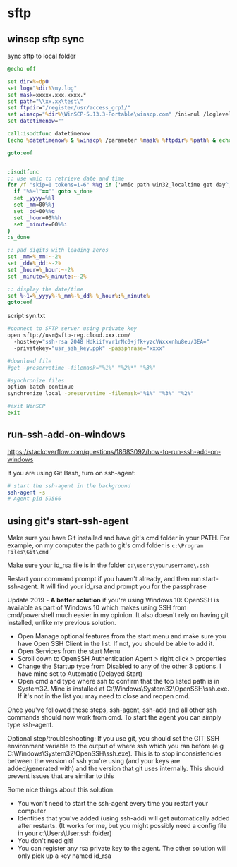 # sftp

## winscp sftp sync
sync sftp to local folder
```bat
@echo off

set dir=%~dp0
set log="%dir%\my.log"
set mask=xxxxx.xxx.xxxx.*
set path="\\xx.xx\test\"
set ftpdir="/register/usr/access_grp1/"
set winscp="%dir%\WinSCP-5.13.3-Portable\winscp.com" /ini=nul /loglevel=-1 /script="%dir%\syn.txt"
set datetimenow=""

call:isodtfunc datetimenow
(echo %datetimenow% & %winscp% /parameter %mask% %ftpdir% %path% & echo.) >> %log%

goto:eof


:isodtfunc
:: use wmic to retrieve date and time
for /f "skip=1 tokens=1-6" %%g in ('wmic path win32_localtime get day^,hour^,minute^,month^,second^,year /format:table') do (
  if "%%~l"=="" goto s_done
  set _yyyy=%%l
  set _mm=00%%j
  set _dd=00%%g
  set _hour=00%%h
  set _minute=00%%i
)
:s_done

:: pad digits with leading zeros
set _mm=%_mm:~-2%
set _dd=%_dd:~-2%
set _hour=%_hour:~-2%
set _minute=%_minute:~-2%

:: display the date/time
set %~1=%_yyyy%-%_mm%-%_dd% %_hour%:%_minute%
goto:eof
```

script syn.txt
```sh
#connect to SFTP server using private key
open sftp://usr@sftp-reg.cloud.xxx.com/
  -hostkey="ssh-rsa 2048 Hdkiifvvr1rNc0+jfk+yzcVWxxxnhu8eu/3EA="
  -privatekey="usr_ssh_key.ppk" -passphrase="xxxx"

#download file
#get -preservetime -filemask="%1%" "%2%*" "%3%"

#synchronize files
option batch continue
synchronize local -preservetime -filemask="%1%" "%3%" "%2%"

#exit WinSCP
exit
```

## run-ssh-add-on-windows
https://stackoverflow.com/questions/18683092/how-to-run-ssh-add-on-windows

If you are using Git Bash, turn on ssh-agent:
```sh
# start the ssh-agent in the background
ssh-agent -s
# Agent pid 59566
```

## using git's start-ssh-agent
Make sure you have Git installed and have git's cmd folder in your PATH. For example, on my computer the path to git's cmd folder is `c:\Program Files\Git\cmd`

Make sure your id_rsa file is in the folder `c:\users\yourusername\.ssh`

Restart your command prompt if you haven't already, and then run start-ssh-agent. It will find your id_rsa and prompt you for the passphrase

Update 2019 - **A better solution** if you're using Windows 10: OpenSSH is available as part of Windows 10 which makes using SSH from cmd/powershell much easier in my opinion. It also doesn't rely on having git installed, unlike my previous solution.
- Open Manage optional features from the start menu and make sure you have Open SSH Client in the list. If not, you should be able to add it.
- Open Services from the start Menu
- Scroll down to OpenSSH Authentication Agent > right click > properties
- Change the Startup type from Disabled to any of the other 3 options. I have mine set to Automatic (Delayed Start)
- Open cmd and type where ssh to confirm that the top listed path is in System32. Mine is installed at C:\Windows\System32\OpenSSH\ssh.exe. If it's not in the list you may need to close and reopen cmd.

Once you've followed these steps, ssh-agent, ssh-add and all other ssh commands should now work from cmd. To start the agent you can simply type ssh-agent.

Optional step/troubleshooting: If you use git, you should set the GIT_SSH environment variable to the output of where ssh which you ran before (e.g C:\Windows\System32\OpenSSH\ssh.exe). This is to stop inconsistencies between the version of ssh you're using (and your keys are added/generated with) and the version that git uses internally. This should prevent issues that are similar to this

Some nice things about this solution:
- You won't need to start the ssh-agent every time you restart your computer
- Identities that you've added (using ssh-add) will get automatically added after restarts. (It works for me, but you might possibly need a config file in your c:\Users\User\.ssh folder)
- You don't need git!
- You can register any rsa private key to the agent. The other solution will only pick up a key named id_rsa
